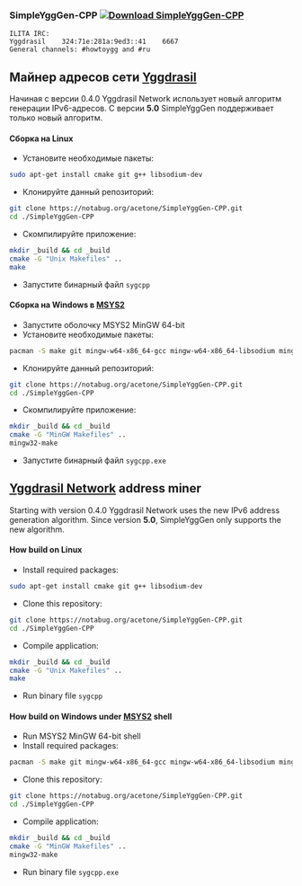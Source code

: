 ### SimpleYggGen-CPP [![Download SimpleYggGen-CPP](https://img.shields.io/sourceforge/dt/simpleygggen.svg)](https://sourceforge.net/projects/simpleygggen/files/latest/download)
```
ILITA IRC:
Yggdrasil    324:71e:281a:9ed3::41    6667
General channels: #howtoygg and #ru
```

## Майнер адресов сети [Yggdrasil](https://yggdrasil-network.github.io/)
Начиная с версии 0.4.0 Yggdrasil Network использует новый алгоритм генерации IPv6-адресов. С версии **5.0** SimpleYggGen поддерживает только новый алгоритм.

#### Сборка на Linux
- Установите необходимые пакеты:

```bash
sudo apt-get install cmake git g++ libsodium-dev
```
- Клонируйте данный репозиторий:

```bash
git clone https://notabug.org/acetone/SimpleYggGen-CPP.git
cd ./SimpleYggGen-CPP
```

- Скомпилируйте приложение:

```bash
mkdir _build && cd _build
cmake -G "Unix Makefiles" ..
make
```

- Запустите бинарный файл `sygcpp`

#### Сборка на Windows в [MSYS2](https://www.msys2.org/)

- Запустите оболочку MSYS2 MinGW 64-bit
- Установите необходимые пакеты: 

```bash
pacman -S make git mingw-w64-x86_64-gcc mingw-w64-x86_64-libsodium mingw-w64-x86_64-cmake
```

- Клонируйте данный репозиторий:

```bash
git clone https://notabug.org/acetone/SimpleYggGen-CPP.git
cd ./SimpleYggGen-CPP
```

- Скомпилируйте приложение:

```bash
mkdir _build && cd _build
cmake -G "MinGW Makefiles" ..
mingw32-make
```

- Запустите бинарный файл `sygcpp.exe`

## [Yggdrasil Network](https://yggdrasil-network.github.io/) address miner 

Starting with version 0.4.0 Yggdrasil Network uses the new IPv6 address generation algorithm. Since version **5.0**, SimpleYggGen only supports the new algorithm.

#### How build on Linux
- Install required packages: 

```bash
sudo apt-get install cmake git g++ libsodium-dev
```

- Clone this repository:

```bash
git clone https://notabug.org/acetone/SimpleYggGen-CPP.git
cd ./SimpleYggGen-CPP
```

- Compile application:

```bash
mkdir _build && cd _build
cmake -G "Unix Makefiles" ..
make
```

- Run binary file `sygcpp`


#### How build on Windows under [MSYS2](https://www.msys2.org/) shell
- Run MSYS2 MinGW 64-bit shell
- Install required packages: 

```bash
pacman -S make git mingw-w64-x86_64-gcc mingw-w64-x86_64-libsodium mingw-w64-x86_64-cmake
```

- Clone this repository:

```bash
git clone https://notabug.org/acetone/SimpleYggGen-CPP.git
cd ./SimpleYggGen-CPP
```

- Compile application:

```bash
mkdir _build && cd _build
cmake -G "MinGW Makefiles" ..
mingw32-make
```

- Run binary file `sygcpp.exe`
